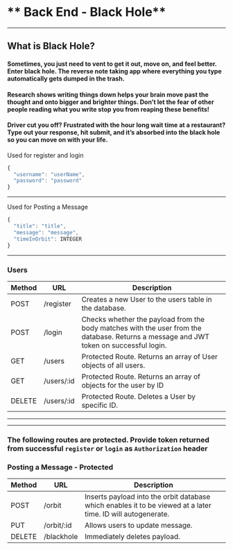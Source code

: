 # ** Back End - Black Hole**
---
## What is Black Hole?

#### Sometimes, you just need to vent to get it out, move on, and feel better.  Enter black hole. The reverse note taking app where everything you type automatically gets dumped in the trash. 
#### Research shows writing things down helps your brain move past the thought and onto bigger and brighter things. Don’t let the fear of other people reading what you write stop you from reaping these benefits! 
#### Driver cut you off? Frustrated with the hour long wait time at a restaurant? Type out your response, hit submit, and it’s absorbed into the black hole so you can move on with your life. 



Used for register and login
```js
{
  "username": "userName",
  "password": "password"
}
```
---

Used for Posting a Message
```js
{
  "title": "title",
  "message": "message",
  "timeInOrbit": INTEGER
}
```
---

### Users

| Method | URL                | Description                                                                                                                                                                      |
| ------ | ------------------ | -------------------------------------------------------------------------------------------------------------------------------------------------------------------------------- |
| POST   | /register          | Creates a new User to the users table in the database.                                                                                                                           |
| POST   | /login             | Checks whether the payload from the body matches with the user from the database. Returns a message and JWT token on successful login.                                           |
| GET    | /users             | Protected Route. Returns an array of User objects of all users.                                                                                                                  |
| GET    | /users/:id         | Protected Route. Returns an array of objects for the user by ID                                                                                                                  |
| DELETE | /users/:id         | Protected Route. Deletes a User by specific ID.                                                                                                                                  |

---

---

### The following routes are protected. Provide token returned from successful `register` or `login` as `Authorization` header

### Posting a Message - Protected
| Method | URL                | Description                                                                                                                                                                      |
| ------ | ------------------ | ---------------------------------------------------------------------------------------------------------------------------------------------------------------------------------|
| POST   | /orbit             | Inserts payload into the orbit database which enables it to be viewed at a later time. ID will autogenerate.                                                                                          |
| PUT    | /orbit/:id         | Allows users to update message.                                                                                                                                                  |
| DELETE | /blackhole         | Immediately deletes payload.                                                                                                                                                     |
